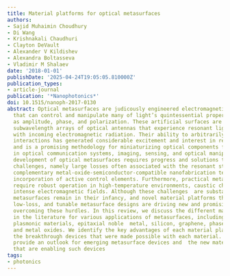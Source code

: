 ```yaml
---
title: Material platforms for optical metasurfaces
authors:
- Sajid Muhaimin Choudhury
- Di Wang
- Krishnakali Chaudhuri
- Clayton DeVault
- Alexander V Kildishev
- Alexandra Boltasseva
- Vladimir M Shalaev
date: '2018-01-01'
publishDate: '2025-04-24T19:05:05.810000Z'
publication_types:
- article-journal
publication: '*Nanophotonics*'
doi: 10.1515/nanoph-2017-0130
abstract: Optical metasurfaces are judicously engineered electromagnetic interfaces
  that can control and manipulate many of light’s quintessential properties, such
  as amplitude, phase, and polarization. These artificial surfaces are composed of
  subwavelength arrays of optical antennas that experience resonant light-matter interaction
  with incoming electromagnetic radiation. Their ability to arbitrarily engineer optical
  interactions has generated considerable excitement and interest in recent years
  and is a promising methodology for miniaturizing optical components for applications
  in optical communication systems, imaging, sensing, and optical manipulation. However,
  development of optical metasurfaces requires progress and solutions to inherent
  challenges, namely large losses often associated with the resonant structures; large-scale,
  complementary metal-oxide-semiconductor-compatible nanofabrication techniques; and
  incorporation of active control elements. Furthermore, practical metasurface devices
  require robust operation in high-temperature environments, caustic chemicals, and
  intense electromagnetic fields. Although these challenges  are substantial, optical
  metasurfaces remain in their infancy, and novel material platforms that offer resilient,
  low-loss, and tunable metasurface designs are driving new and promising routes for
  overcoming these hurdles. In this review, we discuss the different material platforms
  in the literature for various applications of metasurfaces, including refractory
  plasmonic materials, epitaxial noble  metal, silicon, graphene, phase change materials,
  and metal oxides. We identify the key advantages of each material platform and review
  the breakthrough devices that were made possible with each material. Finally, we
  provide an outlook for emerging metasurface devices and  the new material platforms
  that are enabling such devices
tags:
- photonics
---
```

